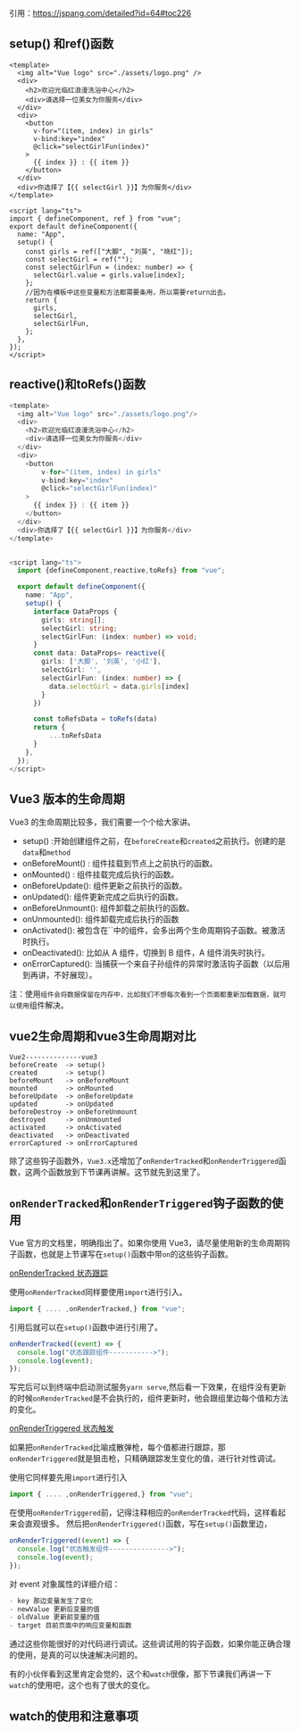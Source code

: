 引用：https://jspang.com/detailed?id=64#toc226





## setup() 和ref()函数

```
<template>
  <img alt="Vue logo" src="./assets/logo.png" />
  <div>
    <h2>欢迎光临红浪漫洗浴中心</h2>
    <div>请选择一位美女为你服务</div>
  </div>
  <div>
    <button
      v-for="(item, index) in girls"
      v-bind:key="index"
      @click="selectGirlFun(index)"
    >
      {{ index }} : {{ item }}
    </button>
  </div>
  <div>你选择了【{{ selectGirl }}】为你服务</div>
</template>

<script lang="ts">
import { defineComponent, ref } from "vue";
export default defineComponent({
  name: "App",
  setup() {
    const girls = ref(["大脚", "刘英", "晓红"]);
    const selectGirl = ref("");
    const selectGirlFun = (index: number) => {
      selectGirl.value = girls.value[index];
    };
    //因为在模板中这些变量和方法都需要条用，所以需要return出去。
    return {
      girls,
      selectGirl,
      selectGirlFun,
    };
  },
});
</script>
```



## reactive()和toRefs()函数

```ts
<template>
  <img alt="Vue logo" src="./assets/logo.png"/>
  <div>
    <h2>欢迎光临红浪漫洗浴中心</h2>
    <div>请选择一位美女为你服务</div>
  </div>
  <div>
    <button
        v-for="(item, index) in girls"
        v-bind:key="index"
        @click="selectGirlFun(index)"
    >
      {{ index }} : {{ item }}
    </button>
  </div>
  <div>你选择了【{{ selectGirl }}】为你服务</div>
</template>


<script lang="ts">
  import {defineComponent,reactive,toRefs} from "vue";

  export default defineComponent({
    name: "App",
    setup() {
      interface DataProps {
        girls: string[];
        selectGirl: string;
        selectGirlFun: (index: number) => void;
      }
      const data: DataProps= reactive({
        girls: ['大脚', '刘英', '小红'],
        selectGirl: '',
        selectGirlFun: (index: number) => {
          data.selectGirl = data.girls[index]
        }
      })

      const toRefsData = toRefs(data)
      return {
          ...toRefsData
      }
    },
  });
</script>
```



##  Vue3 版本的生命周期 

Vue3 的生命周期比较多，我们需要一个个给大家讲。

- setup() :开始创建组件之前，在`beforeCreate`和`created`之前执行。创建的是`data`和`method`
- onBeforeMount() : 组件挂载到节点上之前执行的函数。
- onMounted() : 组件挂载完成后执行的函数。
- onBeforeUpdate(): 组件更新之前执行的函数。
- onUpdated(): 组件更新完成之后执行的函数。
- onBeforeUnmount(): 组件卸载之前执行的函数。
- onUnmounted(): 组件卸载完成后执行的函数
- onActivated(): 被包含在``中的组件，会多出两个生命周期钩子函数。被激活时执行。
- onDeactivated(): 比如从 A 组件，切换到 B 组件，A 组件消失时执行。
- onErrorCaptured(): 当捕获一个来自子孙组件的异常时激活钩子函数（以后用到再讲，不好展现）。

注：使用``组件会将数据保留在内存中，比如我们不想每次看到一个页面都重新加载数据，就可以使用``组件解决。



## vue2生命周期和vue3生命周期对比

```
Vue2--------------vue3
beforeCreate  -> setup()
created       -> setup()
beforeMount   -> onBeforeMount
mounted       -> onMounted
beforeUpdate  -> onBeforeUpdate
updated       -> onUpdated
beforeDestroy -> onBeforeUnmount
destroyed     -> onUnmounted
activated     -> onActivated
deactivated   -> onDeactivated
errorCaptured -> onErrorCaptured
```

 除了这些钩子函数外，`Vue3.x`还增加了`onRenderTracked`和`onRenderTriggered`函数，这两个函数放到下节课再讲解。这节就先到这里了。 



## `onRenderTracked`和`onRenderTriggered`钩子函数的使用

Vue 官方的文档里，明确指出了。如果你使用 Vue3，请尽量使用新的生命周期钩子函数，也就是上节课写在`setup()`函数中带`on`的这些钩子函数。

[onRenderTracked 状态跟踪](https://jspang.com/detailed?id=64#toc328)

使用`onRenderTracked`同样要使用`import`进行引入。

```js
import { .... ,onRenderTracked,} from "vue";
```

引用后就可以在`setup()`函数中进行引用了。

```js
onRenderTracked((event) => {
  console.log("状态跟踪组件----------->");
  console.log(event);
});
```

写完后可以到终端中启动测试服务`yarn serve`,然后看一下效果，在组件没有更新的时候`onRenderTracked`是不会执行的，组件更新时，他会跟组里边每个值和方法的变化。

[onRenderTriggered 状态触发](https://jspang.com/detailed?id=64#toc329)

如果把`onRenderTracked`比喻成散弹枪，每个值都进行跟踪，那`onRenderTriggered`就是狙击枪，只精确跟踪发生变化的值，进行针对性调试。

使用它同样要先用`import`进行引入

```js
import { .... ,onRenderTriggered,} from "vue";
```

在使用`onRenderTriggered`前，记得注释相应的`onRenderTracked`代码，这样看起来会直观很多。 然后把`onRenderTriggered()`函数，写在`setup()`函数里边，

```js
onRenderTriggered((event) => {
  console.log("状态触发组件--------------->");
  console.log(event);
});
```

对 event 对象属性的详细介绍：

```js
- key 那边变量发生了变化
- newValue 更新后变量的值
- oldValue 更新前变量的值
- target 目前页面中的响应变量和函数
```

通过这些你能很好的对代码进行调试。这些调试用的钩子函数，如果你能正确合理的使用，是真的可以快速解决问题的。

有的小伙伴看到这里肯定会觉的，这个和`watch`很像，那下节课我们再讲一下`watch`的使用吧，这个也有了很大的变化。



## watch的使用和注意事项